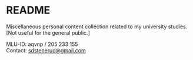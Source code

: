 # README

Miscellaneous personal content collection related to my university studies.<br>
[Not useful for the general public.]


MLU-ID: aqvnp / 205 233 155<br>
Contact: sdstenerud@gmail.com
